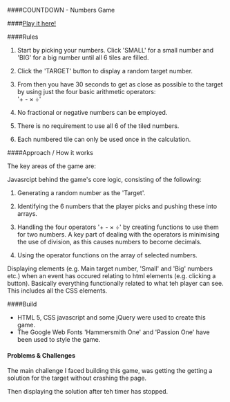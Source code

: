 ####COUNTDOWN - Numbers Game

####[Play it here!](file:///Users/ajaylard/development/wdi-project-1/home.html)

####Rules

1. Start by picking your numbers. Click 'SMALL' for a small number and 'BIG' for a big number until all 6 tiles are filled.

2. Click the 'TARGET' button to display a random target number.

3. From then you have 30 seconds to get as close as possible to the target by using just the four basic arithmetic operators:	
'+ - × ÷'

4. No fractional or negative numbers can be
employed.

5. There is no requirement to use all 6 of the tiled numbers.

6. Each numbered tile can only be used once in the calculation.



####Approach / How it works

The key areas of the game are:

Javasrcipt behind the game's core logic, consisting of the following:

1. Generating a random number as the 'Target'.

2. Identifying the 6 numbers that the player picks and pushing these into arrays. 
	
3. Handling the four operators '+ - × ÷' by creating functions to use them for two numbers. A key part of dealing with the operators is minimising the use of  division, as this causes numbers to become decimals. 

4.	Using the operator functions on the array of selected numbers.

Displaying elements (e.g. Main target number, 'Small' and 'Big' numbers etc.) when an event has occured relating to html elements (e.g. clicking a button). Basically everything functionally related to what teh player can see. This includes all the CSS elements.

####Build

* HTML 5, CSS javascript and some jQuery were used to create this game.
* The Google Web Fonts 'Hammersmith One' and 'Passion One' have been used to style the game.

#### Problems & Challenges

The main challenge I faced building this game, was getting the getting a solution for the target without crashing the page.

Then displaying the solution after teh timer has stopped. 
